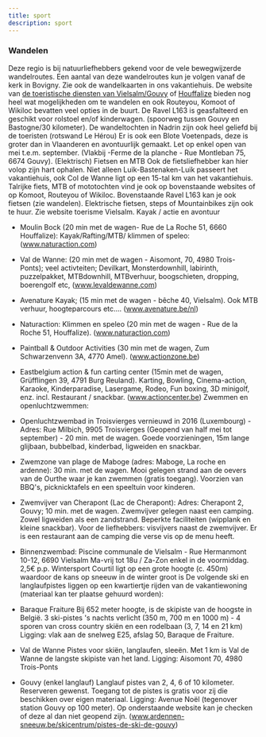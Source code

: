 ```yaml
---
title: sport
description: sport
---
```


### Wandelen

Deze regio is bij natuurliefhebbers gekend voor de vele bewegwijzerde wandelroutes. Een aantal van deze wandelroutes kun je volgen vanaf de kerk in Bovigny. Zie ook de wandelkaarten in ons vakantiehuis.
De website van [de toeristische diensten van Vielsalm/Gouvy](https://www.haute-ardenne.be/nl) of [Houffalize](http://www.houffalize-tourisme.be/) bieden nog heel wat mogelijkheden om te wandelen en ook Routeyou, Komoot of Wikiloc bevatten veel opties in de buurt.
De Ravel L163 is geasfalteerd en geschikt voor rolstoel en/of kinderwagen. (spoorweg tussen Gouvy en
Bastogne/30 kilometer).
De wandeltochten in Nadrin zijn ook heel geliefd bij de toeristen (rotswand Le Hérou)
Er is ook een Blote Voetenpads, deze is groter dan in Vlaanderen en avontuurlijk gemaakt. Let op enkel
open van mei t.e.m. september. (Vlakbij -Ferme de la planche - Rue Montleban 75, 6674 Gouvy).
(Elektrisch) Fietsen en MTB
Ook de fietsliefhebber kan hier volop zijn hart ophalen.
Niet alleen Luik-Bastenaken-Luik passeert het vakantiehuis, ook Col de Wanne ligt op een 15-tal km van
het vakantiehuis.
Talrijke fiets, MTB of mototochten vind je ook op bovenstaande websites of op Komoot, Routeyou of
Wikiloc.
Bovenstaande Ravel L163 kan je ook fietsen (zie wandelen).
Elektrische fietsen, steps of Mountainbikes zijn ook te huur. Zie website toerisme Vielsalm.
Kayak / actie en avontuur

- Moulin Bock (20 min met de wagen- Rue de La Roche 51, 6660 Houffalize): Kayak/Rafting/MTB/
  klimmen of speleo: (www.naturaction.com)
- Val de Wanne: (20 min met de wagen - Aisomont, 70, 4980 Trois-Ponts); veel activteiten; Devilkart,
  Monsterdownhill, labirinth, puzzelpakket, MTBdownhill, MTBverhuur, boogschieten, dropping, boerengolf
  etc, (www.levaldewanne.com)
- Avenature Kayak; (15 min met de wagen - bêche 40, Vielsalm). Ook MTB verhuur, hoogteparcours
  etc.... (www.avenature.be/nl)
- Naturaction: Klimmen en speleo (20 min met de wagen - Rue de la Roche 51, Houffalize).
  (www.naturaction.com)
- Paintball & Outdoor Activities (30 min met de wagen, Zum Schwarzenvenn 3A, 4770 Amel).
  (www.actionzone.be)
- Eastbelgium action & fun carting center (15min met de wagen, Grüfflingen 39, 4791 Burg Reuland).
  Karting, Bowling, Cinema-action, Karaoke, Kinderparadise, Lasergame, Rodeo, Fun boxing, 3D minigolf,
  enz. incl. Restaurant / snackbar. (www.actioncenter.be)
  Zwemmen en openluchtzwemmen:
- Openluchtzwembad in Troisvierges vernieuwd in 2016 (Luxembourg) - Adres: Rue Milbich, 9905
  Troisvierges (Geopend van half mei tot september) - 20 min. met de wagen.
  Goede voorzieningen, 15m lange glijbaan, bubbelbad, kinderbad, ligweiden en snackbar.
- Zwemzone van plage de Maboge (adres: Maboge, La roche en ardenne): 30 min. met de wagen. Mooi
  gelegen strand aan de oevers van de Ourthe waar je kan zwemmen (gratis toegang). Voorzien van
  BBQ's, picknicktafels en een speeltuin voor kinderen.

- Zwemvijver van Cherapont (Lac de Cherapont): Adres: Cherapont 2, Gouvy; 10 min. met de wagen.
  Zwemvijver gelegen naast een camping. Zowel ligweiden als een zandstrand. Beperkte faciliteiten
  (wipplank en kleine snackbar). Voor de liefhebbers: visvijvers naast de zwemvijver. Er is een restaurant
  aan de camping die verse vis op de menu heeft.
- Binnenzwembad: Piscine communale de Vielsalm - Rue Hermanmont 10-12, 6690 Vielsalm
  Ma-vrij tot 18u / Za-Zon enkel in de voormiddag. 2,5€ p.p.
  Wintersport
  Courtil ligt op een grote hoogte (c. 450m) waardoor de kans op sneeuw in de winter groot is
  De volgende ski en langlaufpistes liggen op een kwartiertje rijden van de vakantiewoning (materiaal kan
  ter plaatse gehuurd worden):
- Baraque Fraiture
  Bij 652 meter hoogte, is de skipiste van de hoogste in België.
  3 ski-pistes 's nachts verlicht (350 m, 700 m en 1000 m) - 4 sporen van cross country skiën en een
  rodelbaan (3, 7, 14 en 21 km)
  Ligging: vlak aan de snelweg E25, afslag 50, Baraque de Fraiture.
- Val de Wanne
  Pistes voor skiën, langlaufen, sleeën.
  Met 1 km is Val de Wanne de langste skipiste van het land.
  Ligging: Aisomont 70, 4980 Trois-Ponts
- Gouvy (enkel langlauf)
  Langlauf pistes van 2, 4, 6 of 10 kilometer. Reserveren gewenst. Toegang tot de pistes is gratis voor zij
  die beschikken over eigen materiaal.
  Ligging: Avenue Noël (tegenover station Gouvy op 100 meter). Op onderstaande website kan je
  checken of deze al dan niet geopend zijn.
  (www.ardennen-sneeuw.be/skicentrum/pistes-de-ski-de-gouvy)
